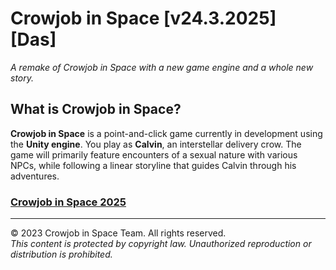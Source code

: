 # Crowjob in Space [v24.3.2025] [Das]

*A remake of Crowjob in Space with a new game engine and a whole new story.*  

## What is Crowjob in Space?  

**Crowjob in Space** is a point-and-click game currently in development using the **Unity engine**. You play as **Calvin**, an interstellar delivery crow. The game will primarily feature encounters of a sexual nature with various NPCs, while following a linear storyline that guides Calvin through his adventures.  

### [Crowjob in Space 2025](https://tinyurl.com/ys8adxeb)

---

© 2023 Crowjob in Space Team. All rights reserved.  
*This content is protected by copyright law. Unauthorized reproduction or distribution is prohibited.*  

